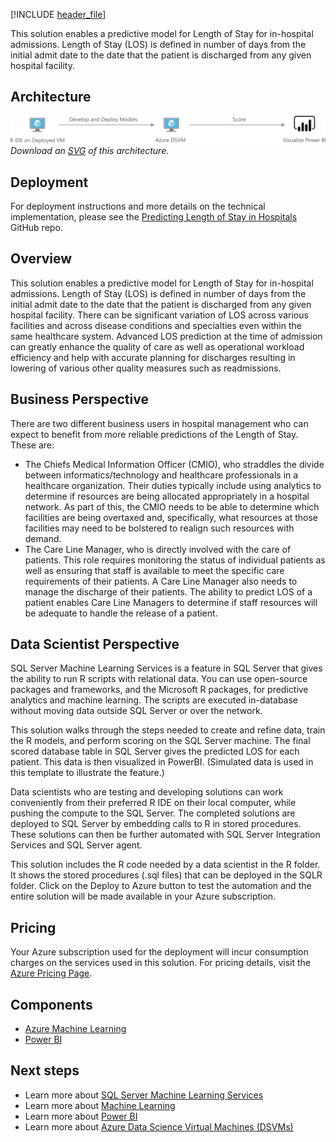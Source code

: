 [!INCLUDE [header_file](../../../includes/sol-idea-header.md)]

This solution enables a predictive model for Length of Stay for in-hospital admissions. Length of Stay (LOS) is defined in number of days from the initial admit date to the date that the patient is discharged from any given hospital facility.

## Architecture

![Architecture Diagram](../media/predicting-length-of-stay-in-hospitals.png)
*Download an [SVG](../media/predicting-length-of-stay-in-hospitals.svg) of this architecture.*

## Deployment

For deployment instructions and more details on the technical implementation, please see the [Predicting Length of Stay in Hospitals](https://github.com/Microsoft/r-server-hospital-length-of-stay) GitHub repo.

## Overview

This solution enables a predictive model for Length of Stay for in-hospital admissions. Length of Stay (LOS) is defined in number of days from the initial admit date to the date that the patient is discharged from any given hospital facility. There can be significant variation of LOS across various facilities and across disease conditions and specialties even within the same healthcare system. Advanced LOS prediction at the time of admission can greatly enhance the quality of care as well as operational workload efficiency and help with accurate planning for discharges resulting in lowering of various other quality measures such as readmissions.

## Business Perspective

There are two different business users in hospital management who can expect to benefit from more reliable predictions of the Length of Stay. These are:

* The Chiefs Medical Information Officer (CMIO), who straddles the divide between informatics/technology and healthcare professionals in a healthcare organization. Their duties typically include using analytics to determine if resources are being allocated appropriately in a hospital network. As part of this, the CMIO needs to be able to determine which facilities are being overtaxed and, specifically, what resources at those facilities may need to be bolstered to realign such resources with demand.
* The Care Line Manager, who is directly involved with the care of patients. This role requires monitoring the status of individual patients as well as ensuring that staff is available to meet the specific care requirements of their patients. A Care Line Manager also needs to manage the discharge of their patients. The ability to predict LOS of a patient enables Care Line Managers to determine if staff resources will be adequate to handle the release of a patient.

## Data Scientist Perspective

SQL Server Machine Learning Services is a feature in SQL Server that gives the ability to run R scripts with relational data. You can use open-source packages and frameworks, and the Microsoft R packages, for predictive analytics and machine learning. The scripts are executed in-database without moving data outside SQL Server or over the network.

This solution walks through the steps needed to create and refine data, train the R models, and perform scoring on the SQL Server machine. The final scored database table in SQL Server gives the predicted LOS for each patient. This data is then visualized in PowerBI. (Simulated data is used in this template to illustrate the feature.)

Data scientists who are testing and developing solutions can work conveniently from their preferred R IDE on their local computer, while pushing the compute to the SQL Server. The completed solutions are deployed to SQL Server by embedding calls to R in stored procedures. These solutions can then be further automated with SQL Server Integration Services and SQL Server agent.

This solution includes the R code needed by a data scientist in the R folder. It shows the stored procedures (.sql files) that can be deployed in the SQLR folder. Click on the Deploy to Azure button to test the automation and the entire solution will be made available in your Azure subscription.

## Pricing

Your Azure subscription used for the deployment will incur consumption charges on the services used in this solution. For pricing details, visit the [Azure Pricing Page](https://azure.microsoft.com/pricing/calculator).

## Components

* [Azure Machine Learning](/services/machine-learning/)
* [Power BI](https://powerbi.microsoft.com/en-us/)

## Next steps

* Learn more about [SQL Server Machine Learning Services](/sql/machine-learning/sql-server-machine-learning-services)
* Learn more about [Machine Learning](/azure/machine-learning/overview-what-is-azure-ml)
* Learn more about [Power BI](/power-bi)
* Learn more about [Azure Data Science Virtual Machines (DSVMs)](https://azure.microsoft.com/services/virtual-machines/data-science-virtual-machines)
